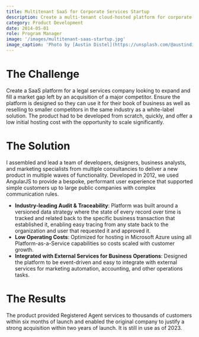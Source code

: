```yaml
---
title: Multitenant SaaS for Corporate Services Startup
description: Create a multi-tenant cloud-hosted platform for corporate legal services.
category: Product Development
date: 2014-05-01
role: Program Manager
image: '/images/multitenant-saas-startup.jpg'
image_caption: 'Photo by [Austin Distel](https://unsplash.com/@austindistel)'
---
```


# The Challenge

Create a SaaS platform for a legal services company looking to expand and fill a market gap left by an acquisition of a major competitor.  Ensure the platform is designed so they can use it for their book of business as well as reselling to smaller competitors in the same industry as a white-label solution.  The product had to be developed from scratch, quickly, and offer a low initial hosting cost with the opportunity to scale significantly.

# The Solution

I assembled and lead a team of developers, designers, business analysts, and marketing specialists from multiple consultancies to deliver a new product in multiple waves of functionality.  Developed in 2012, we used AngularJS to provide a bespoke, performant user experience that supported simple customers up to large public companies with complex communication rules.

* **Industry-leading Audit & Traceability**: Platform was built around a versioned data strategy where the state of every record over time is tracked and related back to the specific business transaction that established it, enabling easy tracing from any state back to the organization and user that requested it and approved it.
* **Low Operating Costs**: Optimized for hosting in Microsoft Azure using all Platform-as-a-Service capabilities so costs scaled with customer growth.
* **Integrated with External Services for Business Operations**: Designed the platform to be event-driven and easy to integrate with external services for marketing automation, accounting, and other operations tasks.

# The Results

The product provided Registered Agent services to thousands of customers within six months of launch and enabled the original company to justify a strong acquisition within two years of launch.  It is still in use as of 2023.